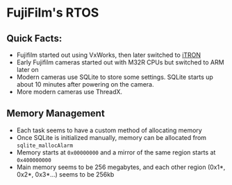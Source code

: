 # FujiFilm's RTOS

## Quick Facts:  
- Fujifilm started out using VxWorks, then later switched to [iTRON](https://en.wikipedia.org/wiki/ITRON_project)
- Early Fujifilm cameras started out with M32R CPUs but switched to ARM later on
- Modern cameras use SQLite to store some settings. SQLite starts up about 10 minutes after powering on the camera.
- More modern cameras use ThreadX.

## Memory Management
- Each task seems to have a custom method of allocating memory
- Once SQLite is initialized manually, memory can be allocated from `sqlite_mallocAlarm`
- Memory starts at `0x00000000` and a mirror of the same region starts at `0x400000000`
- Main memory seems to be 256 megabytes, and each other region (0x1*, 0x2*, 0x3*...) seems to be 256kb
